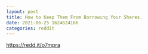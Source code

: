 ```yaml
--- 
layout: post 
title: How to Keep Them From Borrowing Your Shares. 
date: 2021-06-25 1624624166 
categories: reddit 
--- 
```

https://redd.it/o7mpra